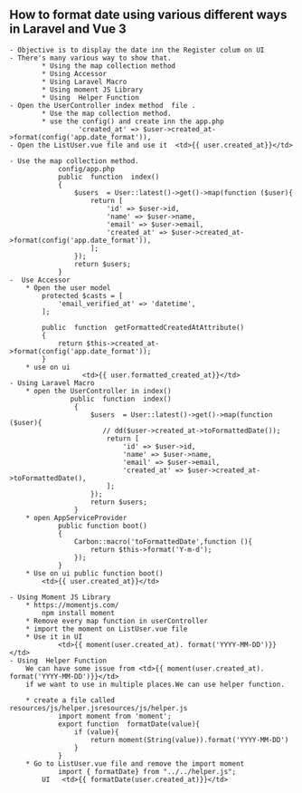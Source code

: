 ## How to format date using various different ways in Laravel and Vue 3
    - Objective is to display the date inn the Register colum on UI 
    - There's many various way to show that.
            * Using the map collection method
            * Using Accessor
            * Using Laravel Macro
            * Using moment JS Library
            * Using  Helper Function
    - Open the UserController index method  file .
            * Use the map collection method.
            * use the config() and create inn the app.php
                     'created_at' => $user->created_at->format(config('app.date_format')),
    - Open the ListUser.vue file and use it  <td>{{ user.created_at}}</td>
    
    - Use the map collection method.
                config/app.php
                public  function  index()
                {
                    $users  = User::latest()->get()->map(function ($user){
                        return [
                            'id' => $user->id,
                            'name' => $user->name,
                            'email' => $user->email,
                            'created_at' => $user->created_at->format(config('app.date_format')),
                        ];
                    });
                    return $users;
                }
    -  Use Accessor
        * Open the user model
            protected $casts = [
                'email_verified_at' => 'datetime',
            ];

            public  function  getFormattedCreatedAtAttribute()
            {
                return $this->created_at->format(config('app.date_format'));
            }
        * use on ui 
                      <td>{{ user.formatted_created_at}}</td>
    - Using Laravel Macro
        * open the UserController in index()
                   public  function  index()
                    {
                        $users  = User::latest()->get()->map(function ($user){
                           // dd($user->created_at->toFormattedDate());
                            return [
                                'id' => $user->id,
                                'name' => $user->name,
                                'email' => $user->email,
                                'created_at' => $user->created_at->toFormattedDate(),
                            ];
                        });
                        return $users;
                    }
        * open AppServiceProvider
                public function boot()
                {
                    Carbon::macro('toFormattedDate',function (){
                        return $this->format('Y-m-d');
                    });
                }
        * Use on ui public function boot()
            <td>{{ user.created_at}}</td>
        
    - Using Moment JS Library
        * https://momentjs.com/
            npm install moment
        * Remove every map function in userController
        * import the moment on ListUser.vue file
        * Use it in UI
                <td>{{ moment(user.created_at). format('YYYY-MM-DD')}}</td>
    - Using  Helper Function
        We can have some issue from <td>{{ moment(user.created_at). format('YYYY-MM-DD')}}</td>
        if we want to use in multiple places.We can use helper function.
    
        * create a file called resources/js/helper.jsresources/js/helper.js
                import moment from 'moment';
                export function  formatDate(value){
                    if (value){
                        return moment(String(value)).format('YYYY-MM-DD')
                    }
                }
        * Go to ListUser.vue file and remove the import moment
                import { formatDate} from "../../helper.js";
            UI   <td>{{ formatDate(user.created_at)}}</td>

                
        

    

